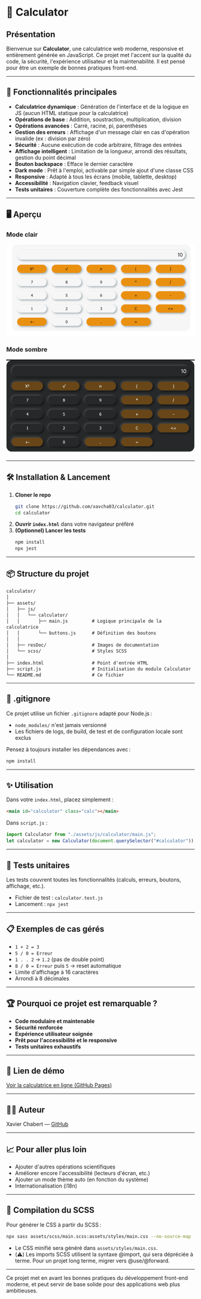 # 🧮 Calculator

## Présentation

Bienvenue sur **Calculator**, une calculatrice web moderne, responsive et entièrement générée en JavaScript. Ce projet met l'accent sur la qualité du code, la sécurité, l'expérience utilisateur et la maintenabilité. Il est pensé pour être un exemple de bonnes pratiques front-end.

---

## 🚀 Fonctionnalités principales

- **Calculatrice dynamique** : Génération de l'interface et de la logique en JS (aucun HTML statique pour la calculatrice)
- **Opérations de base** : Addition, soustraction, multiplication, division
- **Opérations avancées** : Carré, racine, pi, parenthèses
- **Gestion des erreurs** : Affichage d'un message clair en cas d'opération invalide (ex : division par zéro)
- **Sécurité** : Aucune exécution de code arbitraire, filtrage des entrées
- **Affichage intelligent** : Limitation de la longueur, arrondi des résultats, gestion du point décimal
- **Bouton backspace** : Efface le dernier caractère
- **Dark mode** : Prêt à l'emploi, activable par simple ajout d'une classe CSS
- **Responsive** : Adapté à tous les écrans (mobile, tablette, desktop)
- **Accessibilité** : Navigation clavier, feedback visuel
- **Tests unitaires** : Couverture complète des fonctionnalités avec Jest

---

## 🖥️ Aperçu

### Mode clair
![Mode clair](./assets/resDoc/darkModeOFF.png)

### Mode sombre
![Mode sombre](./assets/resDoc/darkModeOn.png)

---

## 🛠️ Installation & Lancement

1. **Cloner le repo**
   ```bash
   git clone https://github.com/xavcha03/calculator.git
   cd calculator
   ```
2. **Ouvrir `index.html`** dans votre navigateur préféré
3. **(Optionnel) Lancer les tests**
   ```bash
   npm install
   npx jest
   ```

---

## 📦 Structure du projet

```
calculator/
│
├── assets/
│   ├── js/
│   │   └── calculator/
│   │       ├── main.js         # Logique principale de la calculatrice
│   │       └── buttons.js      # Définition des boutons
│   │
│   ├── resDoc/                 # Images de documentation
│   └── scss/                   # Styles SCSS
│
├── index.html                  # Point d'entrée HTML
├── script.js                   # Initialisation du module Calculator
└── README.md                   # Ce fichier
```

---

## 📄 .gitignore

Ce projet utilise un fichier `.gitignore` adapté pour Node.js :
- `node_modules/` n'est jamais versionné
- Les fichiers de logs, de build, de test et de configuration locale sont exclus

Pensez à toujours installer les dépendances avec :
```bash
npm install
```

---

## ✨ Utilisation

Dans votre `index.html`, placez simplement :

```html
<main id="calculator" class="calc"></main>
```

Dans `script.js` :

```js
import Calculator from "./assets/js/calculator/main.js";
let calculator = new Calculator(document.querySelector("#calculator"));
```

---

## 🧪 Tests unitaires

Les tests couvrent toutes les fonctionnalités (calculs, erreurs, boutons, affichage, etc.).

- Fichier de test : `calculator.test.js`
- Lancement : `npx jest`

---

## 📋 Exemples de cas gérés

- `1 + 2 = 3`
- `5 / 0 = Erreur`
- `1 . . 2` → `1.2` (pas de double point)
- `8 / 0 = Erreur` puis `5` → reset automatique
- Limite d'affichage à 16 caractères
- Arrondi à 8 décimales

---

## 🏆 Pourquoi ce projet est remarquable ?

- **Code modulaire et maintenable**
- **Sécurité renforcée**
- **Expérience utilisateur soignée**
- **Prêt pour l'accessibilité et le responsive**
- **Tests unitaires exhaustifs**

---

## 🔗 Lien de démo

[Voir la calculatrice en ligne (GitHub Pages)](https://xavcha03.github.io/calculator/)

---

## 🙋‍♂️ Auteur

Xavier Chabert — [GitHub](https://github.com/xavcha03)

---

## 📈 Pour aller plus loin

- Ajouter d'autres opérations scientifiques
- Améliorer encore l'accessibilité (lecteurs d'écran, etc.)
- Ajouter un mode thème auto (en fonction du système)
- Internationalisation (i18n)

---

## 🎨 Compilation du SCSS

Pour générer le CSS à partir du SCSS :

```bash
npx sass assets/scss/main.scss:assets/styles/main.css --no-source-map --style=compressed
```

- Le CSS minifié sera généré dans `assets/styles/main.css`.
- (⚠️) Les imports SCSS utilisent la syntaxe @import, qui sera dépréciée à terme. Pour un projet long terme, migrer vers @use/@forward.

---

Ce projet met en avant les bonnes pratiques du développement front-end moderne, et peut servir de base solide pour des applications web plus ambitieuses.
